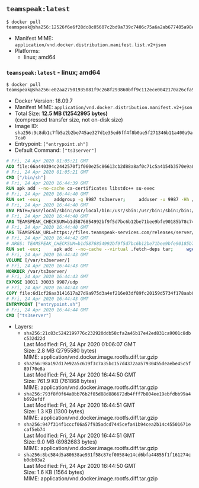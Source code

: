 ## `teamspeak:latest`

```console
$ docker pull teamspeak@sha256:12526f6e6f28dc8c05607c2bd9a739c7406c75a6a2ab677405a98ef7d63d5278
```

-	Manifest MIME: `application/vnd.docker.distribution.manifest.list.v2+json`
-	Platforms:
	-	linux; amd64

### `teamspeak:latest` - linux; amd64

```console
$ docker pull teamspeak@sha256:e02aa27501935081f9c268f293860bff9c112ece0042170a26cfa93251dcce20
```

-	Docker Version: 18.09.7
-	Manifest MIME: `application/vnd.docker.distribution.manifest.v2+json`
-	Total Size: **12.5 MB (12542995 bytes)**  
	(compressed transfer size, not on-disk size)
-	Image ID: `sha256:9c8db1c7fb5a2b2be745ae327d1e35ed6ff4f8b0ae5f271346b11a400a9a7ca0`
-	Entrypoint: `["entrypoint.sh"]`
-	Default Command: `["ts3server"]`

```dockerfile
# Fri, 24 Apr 2020 01:05:21 GMT
ADD file:66a440394c2442570f1f060e25c86613cb2d88a8af0c71c5a4154b3570e9a805 in / 
# Fri, 24 Apr 2020 01:05:21 GMT
CMD ["/bin/sh"]
# Fri, 24 Apr 2020 16:44:39 GMT
RUN apk add --no-cache ca-certificates libstdc++ su-exec
# Fri, 24 Apr 2020 16:44:40 GMT
RUN set -eux;     addgroup -g 9987 ts3server;     adduser -u 9987 -Hh /var/ts3server -G ts3server -s /sbin/nologin -D ts3server;     install -d -o ts3server -g ts3server -m 775 /var/ts3server /var/run/ts3server /opt/ts3server
# Fri, 24 Apr 2020 16:44:40 GMT
ENV PATH=/usr/local/sbin:/usr/local/bin:/usr/sbin:/usr/bin:/sbin:/bin:/opt/ts3server
# Fri, 24 Apr 2020 16:44:40 GMT
ARG TEAMSPEAK_CHECKSUM=b1d5876854992bf9f5d7bc6b12be71bee9bfe90185b78c74bc50ed5a02f360a2
# Fri, 24 Apr 2020 16:44:40 GMT
ARG TEAMSPEAK_URL=https://files.teamspeak-services.com/releases/server/3.12.1/teamspeak3-server_linux_alpine-3.12.1.tar.bz2
# Fri, 24 Apr 2020 16:44:42 GMT
# ARGS: TEAMSPEAK_CHECKSUM=b1d5876854992bf9f5d7bc6b12be71bee9bfe90185b78c74bc50ed5a02f360a2 TEAMSPEAK_URL=https://files.teamspeak-services.com/releases/server/3.12.1/teamspeak3-server_linux_alpine-3.12.1.tar.bz2
RUN set -eux;     apk add --no-cache --virtual .fetch-deps tar;     wget "${TEAMSPEAK_URL}" -O server.tar.bz2;     echo "${TEAMSPEAK_CHECKSUM} *server.tar.bz2" | sha256sum -c -;     mkdir -p /opt/ts3server;     tar -xf server.tar.bz2 --strip-components=1 -C /opt/ts3server;     rm server.tar.bz2;     apk del .fetch-deps;     mv /opt/ts3server/*.so /opt/ts3server/redist/* /usr/local/lib;     ldconfig /usr/local/lib
# Fri, 24 Apr 2020 16:44:43 GMT
VOLUME [/var/ts3server/]
# Fri, 24 Apr 2020 16:44:43 GMT
WORKDIR /var/ts3server/
# Fri, 24 Apr 2020 16:44:43 GMT
EXPOSE 10011 30033 9987/udp
# Fri, 24 Apr 2020 16:44:43 GMT
COPY file:6d1cf26aa3141617a27d9a975d3a4ef216e03df89fc20159d5734f178aab0e88 in /opt/ts3server 
# Fri, 24 Apr 2020 16:44:43 GMT
ENTRYPOINT ["entrypoint.sh"]
# Fri, 24 Apr 2020 16:44:44 GMT
CMD ["ts3server"]
```

-	Layers:
	-	`sha256:21c83c5242199776c232920ddb58cfa2a46b17e42ed831ca9001c8dbc532d22d`  
		Last Modified: Fri, 24 Apr 2020 01:06:07 GMT  
		Size: 2.8 MB (2795580 bytes)  
		MIME: application/vnd.docker.image.rootfs.diff.tar.gzip
	-	`sha256:98a197d17e92a5c619f3c7a35bc157d4372aa57930455deaebe45c5f89f70e8a`  
		Last Modified: Fri, 24 Apr 2020 16:44:50 GMT  
		Size: 761.9 KB (761868 bytes)  
		MIME: application/vnd.docker.image.rootfs.diff.tar.gzip
	-	`sha256:793f8f0f64a0bb76b2f05d88d886672db4fff7b804ee19ebfdbb99a4b692efdf`  
		Last Modified: Fri, 24 Apr 2020 16:44:51 GMT  
		Size: 1.3 KB (1300 bytes)  
		MIME: application/vnd.docker.image.rootfs.diff.tar.gzip
	-	`sha256:947f314f1cccf06a57f935adcd7445cefa41b94cea2b14c45501671ecaf5eb74`  
		Last Modified: Fri, 24 Apr 2020 16:44:51 GMT  
		Size: 9.0 MB (8982683 bytes)  
		MIME: application/vnd.docker.image.rootfs.diff.tar.gzip
	-	`sha256:8bc584d5a80638ae931f58c87ef00584e14cd6bfa44855f1f161274cb0db03a2`  
		Last Modified: Fri, 24 Apr 2020 16:44:50 GMT  
		Size: 1.6 KB (1564 bytes)  
		MIME: application/vnd.docker.image.rootfs.diff.tar.gzip

